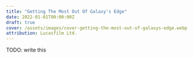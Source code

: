 ```yaml
---
title: "Getting The Most Out Of Galaxy's Edge"
date: 2022-01-01T00:00:00Z
draft: true
cover: /assets/images/cover-getting-the-most-out-of-galaxys-edge.webp
attribution: Lucasfilm Ltd.
---
```


TODO: write this
